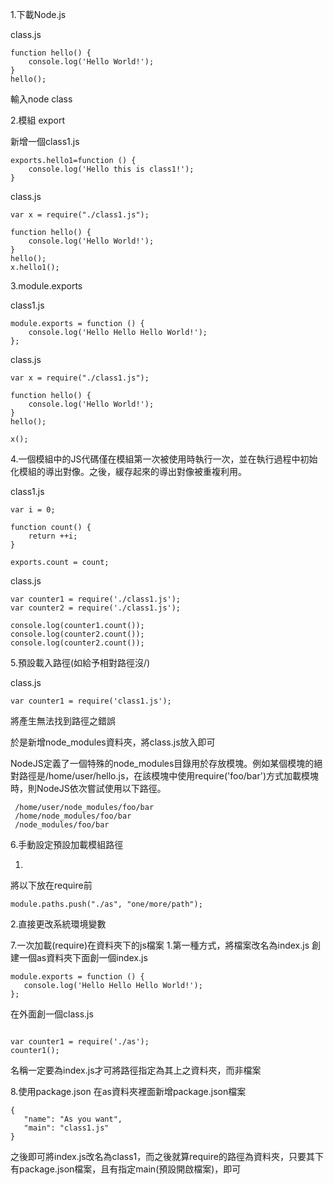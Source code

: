 1.下載Node.js

class.js
```
function hello() {
    console.log('Hello World!');
}
hello();
```
輸入node class

2.模組
export

新增一個class1.js
```
exports.hello1=function () {
    console.log('Hello this is class1!');
}

```
class.js
```
var x = require("./class1.js");

function hello() {
    console.log('Hello World!');
}
hello();
x.hello1();
```
3.module.exports

class1.js
```
module.exports = function () {
    console.log('Hello Hello Hello World!');
};
```

class.js
```
var x = require("./class1.js");

function hello() {
    console.log('Hello World!');
}
hello();

x();
```

4.一個模組中的JS代碼僅在模組第一次被使用時執行一次，並在執行過程中初始化模組的導出對像。之後，緩存起來的導出對像被重複利用。

class1.js
```
var i = 0;

function count() {
    return ++i;
}

exports.count = count;
```
class.js
```
var counter1 = require('./class1.js');
var counter2 = require('./class1.js');

console.log(counter1.count());
console.log(counter2.count());
console.log(counter2.count());
```
5.預設載入路徑(如給予相對路徑沒/)

class.js
```
var counter1 = require('class1.js');
```
將產生無法找到路徑之錯誤

於是新增node_modules資料夾，將class.js放入即可


NodeJS定義了一個特殊的node_modules目錄用於存放模塊。例如某個模塊的絕對路徑是/home/user/hello.js，在該模塊中使用require('foo/bar')方式加載模塊時，則NodeJS依次嘗試使用以下路徑。
```
 /home/user/node_modules/foo/bar
 /home/node_modules/foo/bar
 /node_modules/foo/bar
```

6.手動設定預設加載模組路徑

1.
將以下放在require前
```
module.paths.push("./as", "one/more/path");
```
2.直接更改系統環境變數


7.一次加載(require)在資料夾下的js檔案
 1.第一種方式，將檔案改名為index.js
 創建一個as資料夾下面創一個index.js
 ```
 module.exports = function () {
    console.log('Hello Hello Hello World!');
};
 
 ```
 在外面創一個class.js
 ```
 
var counter1 = require('./as');
 counter1();
 ```
 名稱一定要為index.js才可將路徑指定為其上之資料夾，而非檔案
 
 8.使用package.json
 在as資料夾裡面新增package.json檔案
 ```
 {
    "name": "As you want",
    "main": "class1.js"
}
 ```
 之後即可將index.js改名為class1，而之後就算require的路徑為資料夾，只要其下有package.json檔案，且有指定main(預設開啟檔案)，即可